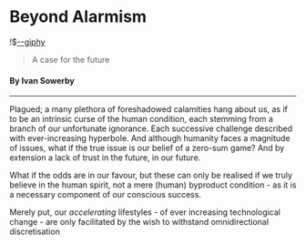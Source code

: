 # Beyond Alarmism

!$[--giphy](https://giphy.com/gifs/fox-future-ii-92zXMobp0mrvy)

> A case for the future

#### By Ivan Sowerby

---

Plagued; a many plethora of foreshadowed calamities hang about us, as if to be an intrinsic curse of the human condition, each stemming from a branch of our unfortunate ignorance. Each successive challenge described with ever-increasing  hyperbole. And although humanity faces a magnitude of issues, what if the true issue is our belief of a zero-sum game? And by extension a lack of trust in the future, in our future.

What if the odds are in our favour, but these can only be realised if we truly believe in the human spirit, not a mere (human) byproduct condition - as it is a necessary component of our conscious success.

Merely put, our *accelerating* lifestyles - of ever increasing technological change - are only facilitated by the wish to withstand omnidirectional discretisation